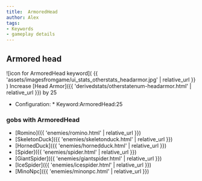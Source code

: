 ```yaml
---
title:  ArmoredHead
author: Alex
tags:
- Keywords
- gameplay details
---                               
```






## Armored head
![icon for ArmoredHead keyword]( {{ 'assets/imagesfromgame/ui_stats_otherstats_headarmor.jpg' | relative_url }} )
Increase [Head Armor]({{ 'derivedstats/otherstatenum-headarmor.html' | relative_url }}) by 25
* Configuration: * Keyword:ArmoredHead:25
### gobs with ArmoredHead
- [Romino]({{ 'enemies/romino.html' | relative_url }})
- [SkeletonDuck]({{ 'enemies/skeletonduck.html' | relative_url }})
- [HornedDuck]({{ 'enemies/hornedduck.html' | relative_url }})
- [Spider]({{ 'enemies/spider.html' | relative_url }})
- [GiantSpider]({{ 'enemies/giantspider.html' | relative_url }})
- [IceSpider]({{ 'enemies/icespider.html' | relative_url }})
- [MinoNpc]({{ 'enemies/minonpc.html' | relative_url }})


